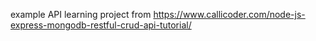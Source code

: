 example API learning project from 
https://www.callicoder.com/node-js-express-mongodb-restful-crud-api-tutorial/


